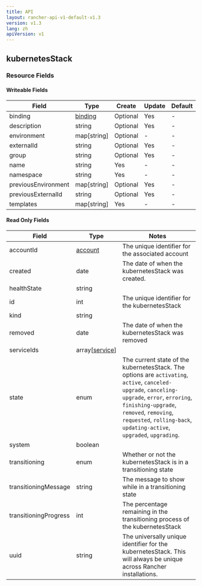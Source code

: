 ```yaml
---
title: API
layout: rancher-api-v1-default-v1.3
version: v1.3
lang: zh
apiVersion: v1
---
```


## kubernetesStack



### Resource Fields

#### Writeable Fields

Field | Type | Create | Update | Default | Notes
---|---|---|---|---|---
binding | [binding]({{site.baseurl}}/rancher/{{page.version}}/{{page.lang}}/api/{{page.apiVersion}}/api-resources/binding/) | Optional | Yes | - | 
description | string | Optional | Yes | - | 
environment | map[string] | Optional | - | - | 
externalId | string | Optional | Yes | - | 
group | string | Optional | Yes | - | 
name | string | Yes | - | - | 
namespace | string | Yes | - | - | 
previousEnvironment | map[string] | Optional | Yes | - | 
previousExternalId | string | Optional | Yes | - | 
templates | map[string] | Yes | - | - | 


#### Read Only Fields

Field | Type   | Notes
---|---|---
accountId | [account]({{site.baseurl}}/rancher/{{page.version}}/{{page.lang}}/api/{{page.apiVersion}}/api-resources/account/)  | The unique identifier for the associated account
created | date  | The date of when the kubernetesStack was created.
healthState | string  | 
id | int  | The unique identifier for the kubernetesStack
kind | string  | 
removed | date  | The date of when the kubernetesStack was removed
serviceIds | array[[service]({{site.baseurl}}/rancher/{{page.version}}/{{page.lang}}/api/{{page.apiVersion}}/api-resources/service/)]  | 
state | enum  | The current state of the kubernetesStack. The options are `activating`, `active`, `canceled-upgrade`, `canceling-upgrade`, `error`, `erroring`, `finishing-upgrade`, `removed`, `removing`, `requested`, `rolling-back`, `updating-active`, `upgraded`, `upgrading`.
system | boolean  | 
transitioning | enum  | Whether or not the kubernetesStack is in a transitioning state
transitioningMessage | string  | The message to show while in a transitioning state
transitioningProgress | int  | The percentage remaining in the transitioning process of the kubernetesStack
uuid | string  | The universally unique identifier for the kubernetesStack. This will always be unique across Rancher installations.


<br>
